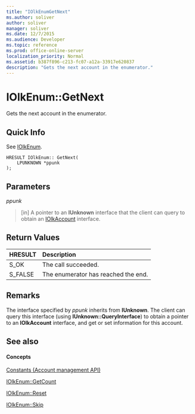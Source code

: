 ```yaml
---
title: "IOlkEnumGetNext"
ms.author: soliver
author: soliver
manager: soliver
ms.date: 12/7/2015
ms.audience: Developer
ms.topic: reference
ms.prod: office-online-server
localization_priority: Normal
ms.assetid: b387f896-c213-fc07-a12a-33917e620837
description: "Gets the next account in the enumerator."
---
```


# IOlkEnum::GetNext

Gets the next account in the enumerator.
  
## Quick Info

See [IOlkEnum](iolkenum.md).
  
```
HRESULT IOlkEnum:: GetNext( 
    LPUNKNOWN *ppunk 
);

```

## Parameters

 _ppunk_
  
> [in] A pointer to an **IUnknown** interface that the client can query to obtain an [IOlkAccount](iolkaccount.md) interface. 
    
## Return Values

|**HRESULT**|**Description**|
|:-----|:-----|
|S_OK  <br/> |The call succeeded.  <br/> |
|S_FALSE  <br/> |The enumerator has reached the end.  <br/> |
   
## Remarks

The interface specified by  *ppunk*  inherits from **IUnknown**. The client can query this interface (using **IUnknown::QueryInterface**) to obtain a pointer to an **IOlkAccount** interface, and get or set information for this account. 
  
## See also

#### Concepts

[Constants (Account management API)](constants-account-management-api.md)
  
[IOlkEnum::GetCount](iolkenum-getcount.md)
  
[IOlkEnum::Reset](iolkenum-reset.md)
  
[IOlkEnum::Skip](iolkenum-skip.md)

